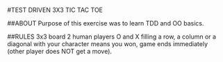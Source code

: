 #TEST DRIVEN 3X3 TIC TAC TOE

##ABOUT
Purpose of this exercise was to learn TDD and OO basics.

##RULES
3x3 board 2 human players O and X filling a row, a column or a diagonal with your character means you won, game ends immediately (other player does NOT get a move).
